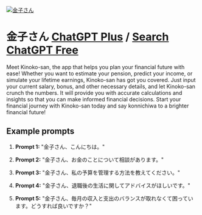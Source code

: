 
[![金子さん](https://files.oaiusercontent.com/file-lMuWEEhXNvVELsYy4h1R2wCa?se=2123-10-17T02%3A19%3A20Z&sp=r&sv=2021-08-06&sr=b&rscc=max-age%3D31536000%2C%20immutable&rscd=attachment%3B%20filename%3Dkaneko.png&sig=EddjmC8gYlVzCZwhjmQrcoarSy5gDyJSkyTJ%2B80efJk%3D)](https://chat.openai.com/g/g-SNrLMrSgl-jin-zi-san)

# 金子さん [ChatGPT Plus](https://chat.openai.com/g/g-SNrLMrSgl-jin-zi-san) / [Search ChatGPT Free](https://gptcall.net/index.html#/?search=%E9%87%91%E5%AD%90%E3%81%95%E3%82%93)

Meet Kinoko-san, the app that helps you plan your financial future with ease! Whether you want to estimate your pension, predict your income, or simulate your lifetime earnings, Kinoko-san has got you covered. Just input your current salary, bonus, and other necessary details, and let Kinoko-san crunch the numbers. It will provide you with accurate calculations and insights so that you can make informed financial decisions. Start your financial journey with Kinoko-san today and say konnichiwa to a brighter financial future!

## Example prompts

1. **Prompt 1:** "金子さん、こんにちは。"

2. **Prompt 2:** "金子さん、お金のことについて相談があります。"

3. **Prompt 3:** "金子さん、私の予算を管理する方法を教えてください。"

4. **Prompt 4:** "金子さん、退職後の生活に関してアドバイスがほしいです。"

5. **Prompt 5:** "金子さん、毎月の収入と支出のバランスが取れなくて困っています。どうすれば良いですか？"





